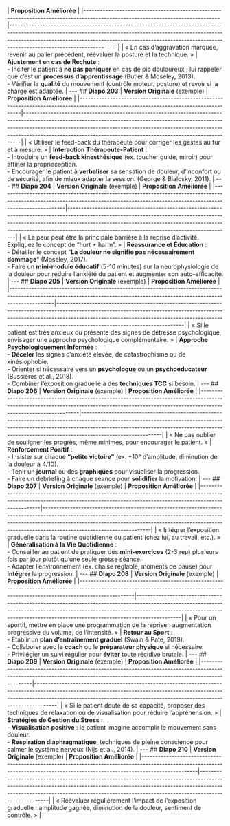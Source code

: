 | **Proposition Améliorée** | |-------------------------------------------------------------------------------------------------------------------------------|---------------------------------------------------------------------------------------------------------------------------------------------------------------------------------------------------------------------------------------------------------------------------------| | « En cas d’aggravation marquée, revenir au palier précédent, réévaluer la posture et la technique. » | **Ajustement en cas de Rechute** : <br/>- Inciter le patient à **ne pas paniquer** en cas de pic douloureux ; lui rappeler que c’est un **processus d’apprentissage** (Butler & Moseley, 2013). <br/>- Vérifier la **qualité** du mouvement (contrôle moteur, posture) et revoir si la charge est adaptée. | --- ## **Diapo 203** | **Version Originale** (exemple) | **Proposition Améliorée** | |---------------------------------------------------------------------------------------------------------------------------------------|-----------------------------------------------------------------------------------------------------------------------------------------------------------------------------------------------------------------------------------------------------------------------------------------------------------------------| | « Utiliser le feed-back du thérapeute pour corriger les gestes au fur et à mesure. » | **Interaction Thérapeute-Patient** : <br/>- Introduire un **feed-back kinesthésique** (ex. toucher guide, miroir) pour affiner la proprioception. <br/>- Encourager le patient à **verbaliser** sa sensation de douleur, d’inconfort ou de sécurité, afin de mieux adapter la session. (George & Bialosky, 2011). | --- ## **Diapo 204** | **Version Originale** (exemple) | **Proposition Améliorée** | |------------------------------------------------------------------------------------------------------------------------------------------------------------------------------------|-----------------------------------------------------------------------------------------------------------------------------------------------------------------------------------------------------------------------------------------------------------------------------------------------------| | « La peur peut être la principale barrière à la reprise d’activité. Expliquez le concept de “hurt ≠ harm”. » | **Réassurance et Éducation** :<br/>- Détailler le concept “**La douleur ne signifie pas nécessairement dommage**” (Moseley, 2017).<br/>- Faire un **mini-module éducatif** (5-10 minutes) sur la neurophysiologie de la douleur pour réduire l’anxiété du patient et augmenter son auto-efficacité. | --- ## **Diapo 205** | **Version Originale** (exemple) | **Proposition Améliorée** | |----------------------------------------------------------------------------------------------------------------------------------------------------------------------------|----------------------------------------------------------------------------------------------------------------------------------------------------------------------------------------------------------------------------------------------------------------------------------------| | « Si le patient est très anxieux ou présente des signes de détresse psychologique, envisager une approche psychologique complémentaire. » | **Approche Psychologiquement Informée** :<br/>- **Déceler** les signes d’anxiété élevée, de catastrophisme ou de kinésiophobie.<br/>- Orienter si nécessaire vers un **psychologue** ou un **psychoéducateur** (Bussières et al., 2018).<br/>- Combiner l’exposition graduelle à des **techniques TCC** si besoin. | --- ## **Diapo 206** | **Version Originale** (exemple) | **Proposition Améliorée** | |----------------------------------------------------------------------------------------------------------------------------------------------------------------------------------------------|-----------------------------------------------------------------------------------------------------------------------------------------------------------------------------------------------------------------------------------------------------------------------| | « Ne pas oublier de souligner les progrès, même minimes, pour encourager le patient. » | **Renforcement Positif** : <br/>- Insister sur chaque **“petite victoire”** (ex. +10° d’amplitude, diminution de la douleur à 4/10).<br/>- Tenir un **journal** ou des **graphiques** pour visualiser la progression. <br/>- Faire un debriefing à chaque séance pour **solidifier** la motivation. | --- ## **Diapo 207** | **Version Originale** (exemple) | **Proposition Améliorée** | |--------------------------------------------------------------------------------------------------------------------------------------------------------------------------------|---------------------------------------------------------------------------------------------------------------------------------------------------------------------------------------------------------------------------------------------------------------------------------| | « Intégrer l’exposition graduelle dans la routine quotidienne du patient (chez lui, au travail, etc.). » | **Généralisation à la Vie Quotidienne** : <br/>- Conseiller au patient de pratiquer des **mini-exercices** (2-3 rep) plusieurs fois par jour plutôt qu’une seule grosse séance. <br/>- Adapter l’environnement (ex. chaise réglable, moments de pause) pour **intégrer** la progression. | --- ## **Diapo 208** | **Version Originale** (exemple) | **Proposition Améliorée** | |--------------------------------------------------------------------------------------------------------------------------------------------------------------------------------|----------------------------------------------------------------------------------------------------------------------------------------------------------------------------------------------------------------------------------------------------------| | « Pour un sportif, mettre en place une programmation de la reprise : augmentation progressive du volume, de l’intensité. » | **Retour au Sport** : <br/>- Établir un **plan d’entraînement graduel** (Swain & Pate, 2019).<br/>- Collaborer avec le **coach** ou le **préparateur physique** si nécessaire.<br/>- Privilégier un suivi régulier pour **éviter** toute récidive brutale. | --- ## **Diapo 209** | **Version Originale** (exemple) | **Proposition Améliorée** | |-----------------------------------------------------------------------------------------------------------------------------------------------------------------------------|--------------------------------------------------------------------------------------------------------------------------------------------------------------------------------------------------------------------------------------------------| | « Si le patient doute de sa capacité, proposer des techniques de relaxation ou de visualisation pour réduire l’appréhension. » | **Stratégies de Gestion du Stress** : <br/>- **Visualisation positive** : le patient imagine accomplir le mouvement sans douleur. <br/>- **Respiration diaphragmatique**, techniques de pleine conscience pour calmer le système nerveux (Nijs et al., 2014). | --- ## **Diapo 210** | **Version Originale** (exemple) | **Proposition Améliorée** | |--------------------------------------------------------------------------------------------------------------------------------------------------------------------------------|-----------------------------------------------------------------------------------------------------------------------------------------------------------------------------------------------------------------------------------------------------------------| | « Réévaluer régulièrement l’impact de l’exposition graduelle : amplitude gagnée, diminution de la douleur, sentiment de contrôle. » |